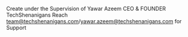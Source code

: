 Create under the Supervision of Yawar Azeem CEO & FOUNDER TechShenanigans
Reach team@techshenanigans.com/yawar.azeem@techshenanigans.com for Support
